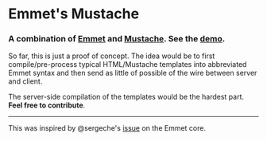 # Emmet's Mustache

### A combination of [Emmet](http://emmet.io) and [Mustache](http://mustache.github.io/). See the [demo](http://adam-lynch.github.io/emmetsMustache/).

So far, this is just a proof of concept. The idea would be to first compile/pre-process typical HTML/Mustache templates into abbreviated Emmet syntax and then send as little of possible of the wire between server and client. 

The server-side compilation of the templates would be the hardest part. **Feel free to contribute**.

--------

This was inspired by @sergeche's [issue](https://github.com/emmetio/emmet/issues/93) on the Emmet core.
